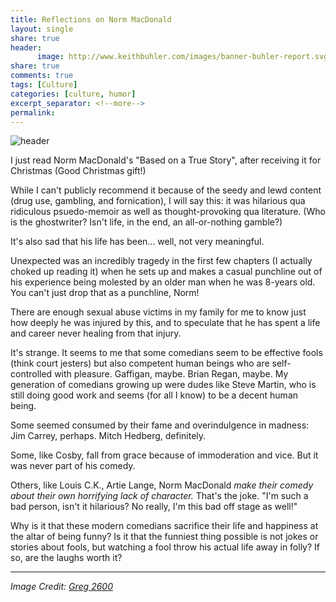 ```yaml
--- 
title: Reflections on Norm MacDonald
layout: single
share: true
header:
      image: http://www.keithbuhler.com/images/banner-buhler-report.svg
share: true
comments: true
tags: [Culture]
categories: [culture, humor]
excerpt_separator: <!--more-->
permalink: 
---
```


![header](/norm.png)

I just read Norm MacDonald's "Based on a True Story", after receiving it for Christmas (Good Christmas gift!)

While I can't publicly recommend it because of the seedy and lewd content (drug use, gambling, and fornication), I will say this: it was hilarious qua ridiculous psuedo-memoir as well as thought-provoking qua literature. (Who is the ghostwriter? Isn't life, in the end, an all-or-nothing gamble?)

It's also sad that his life has been... well, not very meaningful.

Unexpected was an incredibly tragedy in the first few chapters (I actually choked up reading it) when he sets up and makes a casual punchline out of his experience being molested by an older man when he was 8-years old. You can't just drop that as a punchline, Norm!

There are enough sexual abuse victims in my family for me to know just how deeply he was injured by this, and to speculate that he has spent a life and career never healing from that injury.

It's strange. It seems to me that some comedians seem to be effective fools (think court jesters) but also competent human beings who are self-controlled with pleasure. Gaffigan, maybe. Brian Regan, maybe. My generation of comedians growing up were dudes like Steve Martin, who is still doing good work and seems (for all I know) to be a decent human being.

Some seemed consumed by their fame and overindulgence in madness: Jim Carrey, perhaps. Mitch Hedberg, definitely.

Some, like Cosby, fall from grace because of immoderation and vice. But it was never part of his comedy.

Others, like Louis C.K., Artie Lange, Norm MacDonald *make their comedy about their own horrifying lack of character.* That's the joke. "I'm such a bad person, isn't it hilarious? No really, I'm this bad off stage as well!"

Why is it that these modern comedians sacrifice their life and happiness at the altar of being funny? Is it that the funniest thing possible is not jokes or stories about fools, but watching a fool throw his actual life away in folly? If so, are the laughs worth it?


----

*Image Credit: [Greg 2600](https://www.flickr.com/photos/greg2600/)*